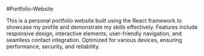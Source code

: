 #Portfolio-Website

This is a personal portfolio website built using the React framework to showcase my profile and demonstrate my skills effectively. Features include responsive design, interactive elements, user-friendly navigation, and seamless contact integration. Optimized for various devices, ensuring performance, security, and reliability.
